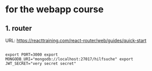 # for the webapp course


## 1. router
URL: https://reacttraining.com/react-router/web/guides/quick-start

##
`
export PORT=3000
export MONGODB_URI="mongodb://localhost:27017/hilfsuche"
export JWT_SECRET="very secret secret"
`